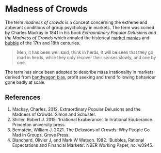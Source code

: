 # Madness of Crowds
The term *madness of crowds* is a concept concerning the extreme and abberant conditions of group psychology in markets. The term was coined by Charles Mackay in 1841 in his book *Extraordinary Popular Delusions and the Madness of Crowds* which annaled the historical [market manias](market-mania.md) and [bubble](bubble.md) of the 17th and 18th centuries.

 > Men, it has been well said, think in herds; it will be seen that they go mad in herds, while they only recover their senses slowly, and one by one.

 The term has since been adopted to describe mass irrationality in markets derived from [bandwagon bias](bandwagon-bias.md), profit seeking and trend following behaviour gone badly at scale.
 
## References
1. Mackay, Charles. 2012. Extraordinary Popular Delusions and the Madness of Crowds. Simon and Schuster.
1. Shiller, Robert J. 2015. ‘Irrational Exuberance’. In Irrational Exuberance. Princeton university press.
1. Bernstein, William J. 2021. The Delusions of Crowds: Why People Go Mad in Groups. Grove Press.
1. Blanchard, Olivier J, and Mark W Watson. 1982. ‘Bubbles, Rational Expectations and Financial Markets’. NBER Working Paper, no. w0945.